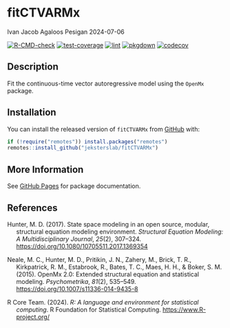 fitCTVARMx
================
Ivan Jacob Agaloos Pesigan
2024-07-06

<!-- README.md is generated from .setup/readme/README.Rmd. Please edit that file -->

<!-- badges: start -->

[![R-CMD-check](https://github.com/jeksterslab/fitCTVARMx/workflows/R-CMD-check/badge.svg)](https://github.com/jeksterslab/fitCTVARMx/actions)
[![test-coverage](https://github.com/jeksterslab/fitCTVARMx/actions/workflows/test-coverage.yml/badge.svg)](https://github.com/jeksterslab/fitCTVARMx/actions/workflows/test-coverage.yml)
[![lint](https://github.com/jeksterslab/fitCTVARMx/actions/workflows/lint.yml/badge.svg)](https://github.com/jeksterslab/fitCTVARMx/actions/workflows/lint.yml)
[![pkgdown](https://github.com/jeksterslab/fitCTVARMx/actions/workflows/pkgdown-gh-pages.yml/badge.svg)](https://github.com/jeksterslab/fitCTVARMx/actions/workflows/pkgdown-gh-pages.yml)
[![codecov](https://codecov.io/gh/jeksterslab/fitCTVARMx/branch/main/graph/badge.svg)](https://codecov.io/gh/jeksterslab/fitCTVARMx)
<!-- badges: end -->

## Description

Fit the continuous-time vector autoregressive model using the `OpenMx`
package.

## Installation

You can install the released version of `fitCTVARMx` from
[GitHub](https://github.com/jeksterslab/fitCTVARMx) with:

``` r
if (!require("remotes")) install.packages("remotes")
remotes::install_github("jeksterslab/fitCTVARMx")
```

## More Information

See [GitHub Pages](https://jeksterslab.github.io/fitCTVARMx) for package
documentation.

## References

<div id="refs" class="references csl-bib-body hanging-indent"
entry-spacing="0" line-spacing="2">

<div id="ref-Hunter-2017" class="csl-entry">

Hunter, M. D. (2017). State space modeling in an open source, modular,
structural equation modeling environment. *Structural Equation Modeling:
A Multidisciplinary Journal*, *25*(2), 307–324.
<https://doi.org/10.1080/10705511.2017.1369354>

</div>

<div id="ref-Neale-Hunter-Pritikin-etal-2015" class="csl-entry">

Neale, M. C., Hunter, M. D., Pritikin, J. N., Zahery, M., Brick, T. R.,
Kirkpatrick, R. M., Estabrook, R., Bates, T. C., Maes, H. H., & Boker,
S. M. (2015). OpenMx 2.0: Extended structural equation and statistical
modeling. *Psychometrika*, *81*(2), 535–549.
<https://doi.org/10.1007/s11336-014-9435-8>

</div>

<div id="ref-RCoreTeam-2024" class="csl-entry">

R Core Team. (2024). *R: A language and environment for statistical
computing*. R Foundation for Statistical Computing.
<https://www.R-project.org/>

</div>

</div>
